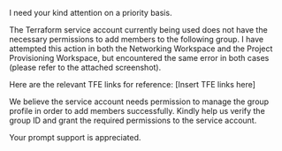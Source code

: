 I need your kind attention on a priority basis.

The Terraform service account currently being used does not have the necessary permissions to add members to the following group. I have attempted this action in both the Networking Workspace and the Project Provisioning Workspace, but encountered the same error in both cases (please refer to the attached screenshot).

Here are the relevant TFE links for reference:
[Insert TFE links here]

We believe the service account needs permission to manage the group profile in order to add members successfully. Kindly help us verify the group ID and grant the required permissions to the service account.

Your prompt support is appreciated.
